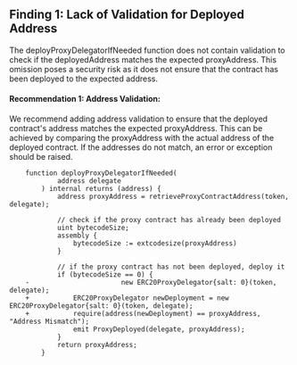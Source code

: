 ## Finding 1: Lack of Validation for Deployed Address
The deployProxyDelegatorIfNeeded function does not contain validation to check if the deployedAddress matches the expected proxyAddress. This omission poses a security risk as it does not ensure that the contract has been deployed to the expected address.

#### Recommendation 1: Address Validation:

We recommend adding address validation to ensure that the deployed contract's address matches the expected proxyAddress. This can be achieved by comparing the proxyAddress with the actual address of the deployed contract. If the addresses do not match, an error or exception should be raised.

```solidity
    function deployProxyDelegatorIfNeeded(
            address delegate
        ) internal returns (address) {
            address proxyAddress = retrieveProxyContractAddress(token, delegate);
    
            // check if the proxy contract has already been deployed
            uint bytecodeSize;
            assembly {
                bytecodeSize := extcodesize(proxyAddress)
            }
    
            // if the proxy contract has not been deployed, deploy it
            if (bytecodeSize == 0) {
    -						new ERC20ProxyDelegator{salt: 0}(token, delegate);
    +           ERC20ProxyDelegator newDeployment = new ERC20ProxyDelegator{salt: 0}(token, delegate);
    +           require(address(newDeployment) == proxyAddress, "Address Mismatch");
                emit ProxyDeployed(delegate, proxyAddress);
            }
            return proxyAddress;
        }
 ```
